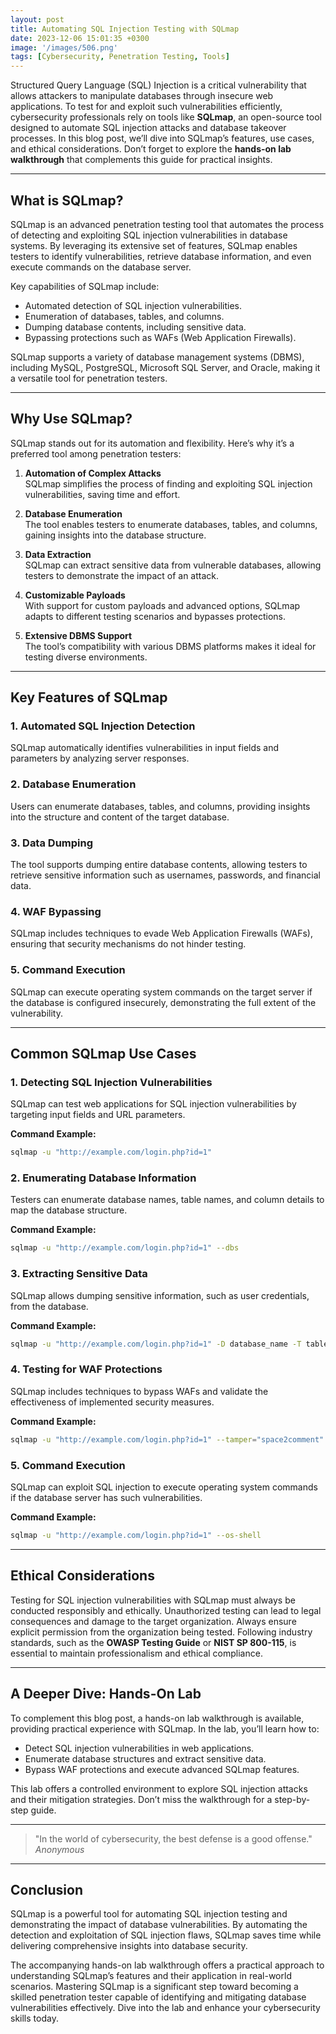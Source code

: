 ```yaml
---
layout: post
title: Automating SQL Injection Testing with SQLmap
date: 2023-12-06 15:01:35 +0300
image: '/images/506.png'
tags: [Cybersecurity, Penetration Testing, Tools]
---
```


Structured Query Language (SQL) Injection is a critical vulnerability that allows attackers to manipulate databases through insecure web applications. To test for and exploit such vulnerabilities efficiently, cybersecurity professionals rely on tools like **SQLmap**, an open-source tool designed to automate SQL injection attacks and database takeover processes. In this blog post, we’ll dive into SQLmap’s features, use cases, and ethical considerations. Don’t forget to explore the **hands-on lab walkthrough** that complements this guide for practical insights.

---

## What is SQLmap?

SQLmap is an advanced penetration testing tool that automates the process of detecting and exploiting SQL injection vulnerabilities in database systems. By leveraging its extensive set of features, SQLmap enables testers to identify vulnerabilities, retrieve database information, and even execute commands on the database server.

Key capabilities of SQLmap include:
- Automated detection of SQL injection vulnerabilities.  
- Enumeration of databases, tables, and columns.  
- Dumping database contents, including sensitive data.  
- Bypassing protections such as WAFs (Web Application Firewalls).  

SQLmap supports a variety of database management systems (DBMS), including MySQL, PostgreSQL, Microsoft SQL Server, and Oracle, making it a versatile tool for penetration testers.

---

## Why Use SQLmap?

SQLmap stands out for its automation and flexibility. Here’s why it’s a preferred tool among penetration testers:

1. **Automation of Complex Attacks**  
   SQLmap simplifies the process of finding and exploiting SQL injection vulnerabilities, saving time and effort.

2. **Database Enumeration**  
   The tool enables testers to enumerate databases, tables, and columns, gaining insights into the database structure.

3. **Data Extraction**  
   SQLmap can extract sensitive data from vulnerable databases, allowing testers to demonstrate the impact of an attack.

4. **Customizable Payloads**  
   With support for custom payloads and advanced options, SQLmap adapts to different testing scenarios and bypasses protections.

5. **Extensive DBMS Support**  
   The tool’s compatibility with various DBMS platforms makes it ideal for testing diverse environments.

---

## Key Features of SQLmap

### 1. **Automated SQL Injection Detection**
SQLmap automatically identifies vulnerabilities in input fields and parameters by analyzing server responses.

### 2. **Database Enumeration**
Users can enumerate databases, tables, and columns, providing insights into the structure and content of the target database.

### 3. **Data Dumping**
The tool supports dumping entire database contents, allowing testers to retrieve sensitive information such as usernames, passwords, and financial data.

### 4. **WAF Bypassing**
SQLmap includes techniques to evade Web Application Firewalls (WAFs), ensuring that security mechanisms do not hinder testing.

### 5. **Command Execution**
SQLmap can execute operating system commands on the target server if the database is configured insecurely, demonstrating the full extent of the vulnerability.

---

## Common SQLmap Use Cases

### 1. **Detecting SQL Injection Vulnerabilities**
SQLmap can test web applications for SQL injection vulnerabilities by targeting input fields and URL parameters.

**Command Example:**  
```bash
sqlmap -u "http://example.com/login.php?id=1"
```

### 2. **Enumerating Database Information**
Testers can enumerate database names, table names, and column details to map the database structure.

**Command Example:**  
```bash
sqlmap -u "http://example.com/login.php?id=1" --dbs
```

### 3. **Extracting Sensitive Data**
SQLmap allows dumping sensitive information, such as user credentials, from the database.

**Command Example:**  
```bash
sqlmap -u "http://example.com/login.php?id=1" -D database_name -T table_name --dump
```

### 4. **Testing for WAF Protections**
SQLmap includes techniques to bypass WAFs and validate the effectiveness of implemented security measures.

**Command Example:**  
```bash
sqlmap -u "http://example.com/login.php?id=1" --tamper="space2comment"
```

### 5. **Command Execution**
SQLmap can exploit SQL injection to execute operating system commands if the database server has such vulnerabilities.

**Command Example:**  
```bash
sqlmap -u "http://example.com/login.php?id=1" --os-shell
```

---

## Ethical Considerations

Testing for SQL injection vulnerabilities with SQLmap must always be conducted responsibly and ethically. Unauthorized testing can lead to legal consequences and damage to the target organization. Always ensure explicit permission from the organization being tested. Following industry standards, such as the **OWASP Testing Guide** or **NIST SP 800-115**, is essential to maintain professionalism and ethical compliance.

---

## A Deeper Dive: Hands-On Lab

To complement this blog post, a hands-on lab walkthrough is available, providing practical experience with SQLmap. In the lab, you’ll learn how to:
- Detect SQL injection vulnerabilities in web applications.
- Enumerate database structures and extract sensitive data.
- Bypass WAF protections and execute advanced SQLmap features.

This lab offers a controlled environment to explore SQL injection attacks and their mitigation strategies. Don’t miss the walkthrough for a step-by-step guide.

---

> "In the world of cybersecurity, the best defense is a good offense."  
> <cite>Anonymous</cite>

---

## Conclusion

SQLmap is a powerful tool for automating SQL injection testing and demonstrating the impact of database vulnerabilities. By automating the detection and exploitation of SQL injection flaws, SQLmap saves time while delivering comprehensive insights into database security.

The accompanying hands-on lab walkthrough offers a practical approach to understanding SQLmap’s features and their application in real-world scenarios. Mastering SQLmap is a significant step toward becoming a skilled penetration tester capable of identifying and mitigating database vulnerabilities effectively. Dive into the lab and enhance your cybersecurity skills today.
